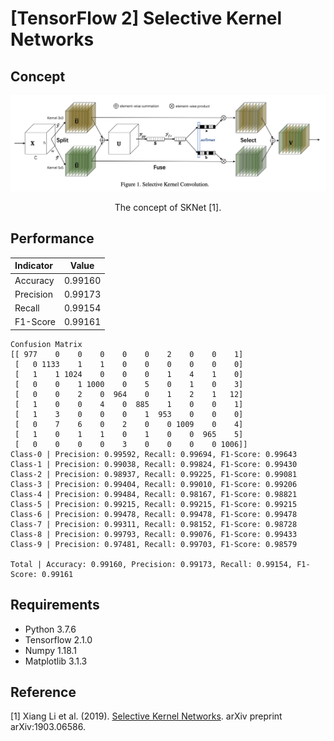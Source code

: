 [TensorFlow 2] Selective Kernel Networks
=====

## Concept
<div align="center">
  <img src="./figures/sknet.png" width="800">  
  <p>The concept of SKNet [1].</p>
</div>

## Performance

|Indicator|Value|
|:---|:---:|
|Accuracy|0.99160|
|Precision|0.99173|
|Recall|0.99154|
|F1-Score|0.99161|

```
Confusion Matrix
[[ 977    0    0    0    0    0    2    0    0    1]
 [   0 1133    1    1    0    0    0    0    0    0]
 [   1    1 1024    0    0    0    1    4    1    0]
 [   0    0    1 1000    0    5    0    1    0    3]
 [   0    0    2    0  964    0    1    2    1   12]
 [   1    0    0    4    0  885    1    0    0    1]
 [   1    3    0    0    0    1  953    0    0    0]
 [   0    7    6    0    2    0    0 1009    0    4]
 [   1    0    1    1    0    1    0    0  965    5]
 [   0    0    0    0    3    0    0    0    0 1006]]
Class-0 | Precision: 0.99592, Recall: 0.99694, F1-Score: 0.99643
Class-1 | Precision: 0.99038, Recall: 0.99824, F1-Score: 0.99430
Class-2 | Precision: 0.98937, Recall: 0.99225, F1-Score: 0.99081
Class-3 | Precision: 0.99404, Recall: 0.99010, F1-Score: 0.99206
Class-4 | Precision: 0.99484, Recall: 0.98167, F1-Score: 0.98821
Class-5 | Precision: 0.99215, Recall: 0.99215, F1-Score: 0.99215
Class-6 | Precision: 0.99478, Recall: 0.99478, F1-Score: 0.99478
Class-7 | Precision: 0.99311, Recall: 0.98152, F1-Score: 0.98728
Class-8 | Precision: 0.99793, Recall: 0.99076, F1-Score: 0.99433
Class-9 | Precision: 0.97481, Recall: 0.99703, F1-Score: 0.98579

Total | Accuracy: 0.99160, Precision: 0.99173, Recall: 0.99154, F1-Score: 0.99161
```

## Requirements
* Python 3.7.6  
* Tensorflow 2.1.0  
* Numpy 1.18.1  
* Matplotlib 3.1.3  

## Reference
[1] Xiang Li et al. (2019). <a href="https://arxiv.org/abs/1903.06586">Selective Kernel Networks</a>. arXiv preprint arXiv:1903.06586.
